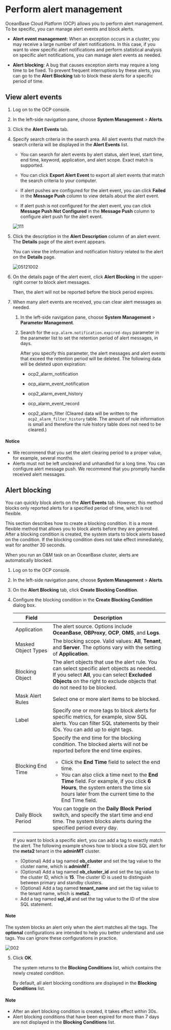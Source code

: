 # Perform alert management

OceanBase Cloud Platform (OCP) allows you to perform alert management. To be specific, you can manage alert events and block alerts.

* **Alert event management**: When an exception occurs in a cluster, you may receive a large number of alert notifications. In this case, if you want to view specific alert notifications and perform statistical analysis on specific alert notifications, you can manage alert events as needed.

* **Alert blocking**: A bug that causes exception alerts may require a long time to be fixed. To prevent frequent interruptions by these alerts, you can go to the **Alert Blocking** tab to block these alerts for a specific period of time.

## View alert events

1. Log on to the OCP console.

2. In the left-side navigation pane, choose **System Management** > **Alerts**.

3. Click the **Alert Events** tab.

4. Specify search criteria in the search area. All alert events that match the search criteria will be displayed in the **Alert Events** list.

   * You can search for alert events by alert status, alert level, start time, end time, keyword, application, and alert scope. Exact match is supported.

   * You can click **Export Alert Event** to export all alert events that match the search criteria to your computer.

   * If alert pushes are configured for the alert event, you can click **Failed** in the **Message Push** column to view details about the alert event.

   * If alert push is not configured for the alert event, you can click **Message Push Not Configured** in the **Message Push** column to configure alert push for the alert event.

   ![111](https://obbusiness-private.oss-cn-shanghai.aliyuncs.com/doc/img/ocp/401/%E5%91%8A%E8%AD%A6%E4%BA%8B%E4%BB%B6%E5%88%97%E8%A1%A81.png)

5. Click the description in the **Alert Description** column of an alert event. The **Details** page of the alert event appears.

   You can view the information and notification history related to the alert on the **Details** page.

   ![05121002](https://obbusiness-private.oss-cn-shanghai.aliyuncs.com/doc/img/ocp/403-cn/%E5%91%8A%E8%AD%A6%E8%AF%A6%E6%83%85.png)

6. On the details page of the alert event, click **Alert Blocking** in the upper-right corner to block alert messages.

   Then, the alert will not be reported before the block period expires.

7. When many alert events are received, you can clear alert messages as needed.

   1. In the left-side navigation pane, choose **System Management** > **Parameter Management**.

   2. Search for the `ocp.alarm.notification.expired-days` parameter in the parameter list to set the retention period of alert messages, in days.

      After you specify this parameter, the alert messages and alert events that exceed the retention period will be deleted. The following data will be deleted upon expiration:

      * ocp2_alarm_notification

      * ocp_alarm_event_notification

      * ocp2_alarm_event_history

      * ocp_alarm_event_record

      * ocp2_alarm_filter (Cleared data will be written to the `ocp2_alarm_filter_history` table. The amount of rule information is small and therefore the rule history table does not need to be cleared.)

<main id="notice" type='notice'>
   <h4>Notice</h4>
   <ul>
   <li>We recommend that you set the alert clearing period to a proper value, for example, several months. </li>
   <li>Alerts must not be left uncleared and unhandled for a long time. You can configure alert message push. We recommend that you promptly handle received alert messages. </li>
   </ul>
   </main>

## Alert blocking

You can quickly block alerts on the **Alert Events** tab. However, this method blocks only reported alerts for a specified period of time, which is not flexible.

This section describes how to create a blocking condition. It is a more flexible method that allows you to block alerts before they are generated. After a blocking condition is created, the system starts to block alerts based on the condition. If the blocking condition does not take effect immediately, wait for another 30 seconds.

When you run an O&M task on an OceanBase cluster, alerts are automatically blocked.

1. Log on to the OCP console.

2. In the left-side navigation pane, choose **System Management** > **Alerts**.

3. On the **Alert Blocking** tab, click **Create Blocking Condition**.

4. Configure the blocking condition in the **Create Blocking Condition** dialog box.

   | Field | Description |
   |--------|----------------------------------------------------------------------------------------------------------------------------------------------------------------------------------------------------------------------------------------|
   | Application | The alert source. Options include **OceanBase**, **OBProxy**, **OCP**, **OMS**, and **Logs**. |
   | Masked Object Types | The blocking scope. Valid values: **All**, **Tenant**, and **Server**. The options vary with the setting of **Application**. |
   | Blocking Object | The alert objects that use the alert rule. You can select specific alert objects as needed. </br>If you select **All**, you can select **Excluded Objects** on the right to exclude objects that do not need to be blocked.  |
   | Mask Alert Rules | Select one or more alert items to be blocked.  |
   | Label | Specify one or more tags to block alerts for specific metrics, for example, slow SQL alerts. You can filter SQL statements by their IDs. You can add up to eight tags.   |
   | Blocking End Time | Specify the end time for the blocking condition. The blocked alerts will not be reported before the end time expires.  <ul><li>Click the **End Time** field to select the end time. </li>   <li> You can also click a time next to the **End Time** field. For example, if you click **6 Hours**, the system enters the time six hours later from the current time to the End Time field. </li></ul> |
   | Daily Block Period | You can toggle on the **Daily Block Period** switch, and specify the start time and end time. The system blocks alerts during the specified period every day. |

   If you want to block a specific alert, you can add a tag to exactly match the alert. The following example shows how to block a slow SQL alert for the **meta2** tenant in the **adminMT** cluster.

   * (Optional) Add a tag named **ob_cluster** and set the tag value to the cluster name, which is **adminMT**.
   * (Optional) Add a tag named **ob_cluster_id** and set the tag value to the cluster ID, which is **15**. The cluster ID is used to distinguish between primary and standby clusters.
   * (Optional) Add a tag named **tenant_name** and set the tag value to the tenant name, which is **meta2**.
   * Add a tag named **sql_id** and set the tag value to the ID of the slow SQL statement.

<main id="notice" type='explain'>
   <h4>Note</h4>
   <p>The system blocks an alert only when the alert matches all the tags. The <b>optional</b> configurations are intended to help you better understand and use tags. You can ignore these configurations in practice. </p>
   </main>

   ![002](https://obbusiness-private.oss-cn-shanghai.aliyuncs.com/doc/img/ocp/401/%E6%96%B0%E5%BB%BA%E5%B1%8F%E8%94%BD%E6%9D%A1%E4%BB%B61.png)

5. Click **OK**.

   The system returns to the **Blocking Conditions** list, which contains the newly created condition.

   By default, all alert blocking conditions are displayed in the **Blocking Conditions** list.

<main id="notice" type='explain'>
   <h4>Note</h4>
   <ul>
   <li>After an alert blocking condition is created, it takes effect within 30s. </li>
       <li>Alert blocking conditions that have been expired for more than 7 days are not displayed in the <b>Blocking Conditions</b> list. </li>
   </ul>
   </main>
